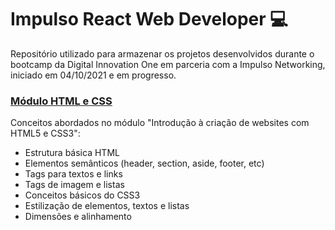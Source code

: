 # Impulso React Web Developer :computer:

Repositório utilizado para armazenar os projetos desenvolvidos durante o bootcamp da Digital Innovation One em parceria com a Impulso Networking, iniciado em 04/10/2021 e em progresso.

### [Módulo HTML e CSS](https://github.com/lineavelino/dio-impulso/tree/main/dio-htmlcss)

Conceitos abordados no módulo "Introdução à criação de websites com HTML5 e CSS3":

- Estrutura básica HTML
- Elementos semânticos (header, section, aside, footer, etc)
- Tags para textos e links
- Tags de imagem e listas
- Conceitos básicos do CSS3
- Estilização de elementos, textos e listas
- Dimensões e alinhamento
